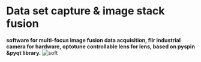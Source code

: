 # Data set capture & image stack fusion
**software for multi-focus image fusion data acquisition, flir industrial camera for hardware, optotune controllable lens for lens, based on pyspin &pyqt library.**
![soft](https://user-images.githubusercontent.com/113503163/231197805-21a6a06e-a385-4869-92ca-165cf6c9e887.png)
